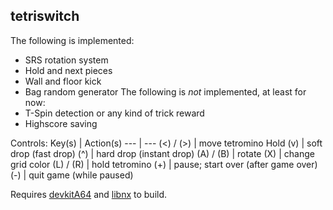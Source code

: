 ## tetriswitch

The following is implemented:
- SRS rotation system
- Hold and next pieces
- Wall and floor kick
- Bag random generator
The following is *not* implemented, at least for now:
- T-Spin detection or any kind of trick reward
- Highscore saving

Controls:
Key(s) | Action(s)
--- | ---
(<) / (>) | move tetromino
Hold (v) | soft drop (fast drop)
(^) | hard drop (instant drop)
(A) / (B) | rotate
(X) | change grid color
(L) / (R) | hold tetromino
(+) | pause; start over (after game over)
(-) | quit game (while paused)

Requires [devkitA64](https://github.com/devkitPro/installer/releases/latest) and [libnx](https://github.com/switchbrew/libnx) to build.
